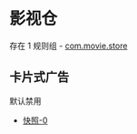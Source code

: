 # 影视仓

存在 1 规则组 - [com.movie.store](/src/apps/com.movie.store.ts)

## 卡片式广告

默认禁用

- [快照-0](https://i.gkd.li/import/13476107)
